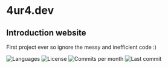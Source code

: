 # 4ur4.dev
## Introduction website

First project ever so ignore the messy and inefficient code :)

![Languages](https://img.shields.io/github/languages/count/c0ns0lee/4ur4.dev)
![License](https://img.shields.io/github/license/c0ns0lee/4ur4.dev)
![Commits per month](https://img.shields.io/github/commit-activity/m/c0ns0lee/4ur4.dev)
![Last commit](https://img.shields.io/github/last-commit/c0ns0lee/4ur4.dev)
